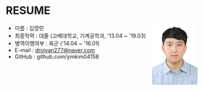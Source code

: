 # RESUME

<img src="picture.jpg" width="120px" height="160px" align="right" />

* 이름 : 김영민
* 최종학력 : 대졸 (고베대학교, 기계공학과, '13.04 ~ '19.03)
* 병역이행여부 : 육군 ('14.04 ~ '16.01)
* E-mail : droiyan277@naver.com
* GitHub : github.com/ymkim04158
